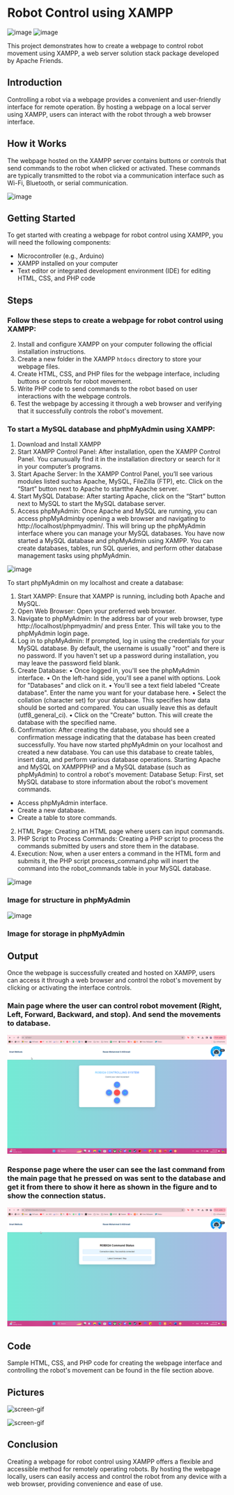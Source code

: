 # Robot Control using XAMPP

![image](https://github.com/ItsRawanMoha/Robot_Control_Panel/assets/156599594/6bb4902f-7165-46c0-9fb3-ff7006bc5bab) ![image](https://github.com/ItsRawanMoha/Robot_Control_Panel/assets/156599594/8bc1533f-9d4e-4f75-8860-a16bf34d30c0)



This project demonstrates how to create a webpage to control robot movement using XAMPP, a web server solution stack package developed by Apache Friends.

## Introduction

Controlling a robot via a webpage provides a convenient and user-friendly interface for remote operation. By hosting a webpage on a local server using XAMPP, users can interact with the robot through a web browser interface.

## How it Works

The webpage hosted on the XAMPP server contains buttons or controls that send commands to the robot when clicked or activated. These commands are typically transmitted to the robot via a communication interface such as Wi-Fi, Bluetooth, or serial communication.

![image](https://github.com/ItsRawanMoha/Robot_Control_Panel/assets/156599594/ef107d3a-01ed-4311-9f17-dd6ebf572dca)


## Getting Started

To get started with creating a webpage for robot control using XAMPP, you will need the following components:
- Microcontroller (e.g., Arduino) 
- XAMPP installed on your computer
- Text editor or integrated development environment (IDE) for editing HTML, CSS, and PHP code

## Steps

### Follow these steps to create a webpage for robot control using XAMPP:

2. Install and configure XAMPP on your computer following the official installation instructions.
3. Create a new folder in the XAMPP `htdocs` directory to store your webpage files.
4. Create HTML, CSS, and PHP files for the webpage interface, including buttons or controls for robot movement.
5. Write PHP code to send commands to the robot based on user interactions with the webpage controls.
6. Test the webpage by accessing it through a web browser and verifying that it successfully controls the robot's movement.

### To start a MySQL database and phpMyAdmin using XAMPP:
1. Download and Install XAMPP
2. Start XAMPP Control Panel:
   After installation, open the XAMPP Control Panel. You canusually find it in the installation directory or search for it in your computer’s programs.
4. Start Apache Server:
    In the XAMPP Control Panel, you’ll see various modules listed suchas Apache, MySQL, FileZilla (FTP), etc. Click on the “Start” button next to Apache to startthe Apache server.
6. Start MySQL Database:
    After starting Apache, click on the “Start” button next to MySQL to start the MySQL database server.
8. Access phpMyAdmin:
   Once Apache and MySQL are running, you can access phpMyAdminby opening a web browser and navigating to http://localhost/phpmyadmin/. This will bring up the phpMyAdmin interface where you can manage your MySQL databases. You have now started a MySQL database and phpMyAdmin using XAMPP. You can create databases, tables, run SQL queries, and perform other database management tasks using phpMyAdmin.

![image](https://github.com/ItsRawanMoha/Robot_Control_Panel/assets/156599594/59bc7255-a202-44e0-a1fe-5b2752d326a5)

To start phpMyAdmin on my localhost and create a database:
1. Start XAMPP: Ensure that XAMPP is running, including both Apache and MySQL.
2. Open Web Browser: Open your preferred web browser.
3. Navigate to phpMyAdmin: In the address bar of your web browser, type
http://localhost/phpmyadmin/ and press Enter. This will take you to the phpMyAdmin login
page.
4. Log in to phpMyAdmin: If prompted, log in using the credentials for your MySQL database.
By default, the username is usually "root" and there is no password. If you haven't set up a
password during installation, you may leave the password field blank.
5. Create Database:
• Once logged in, you'll see the phpMyAdmin interface.
• On the left-hand side, you'll see a panel with options. Look for "Databases" and click
on it.
• You'll see a text field labeled "Create database". Enter the name you want for your
database here.
• Select the collation (character set) for your database. This specifies how data should
be sorted and compared. You can usually leave this as default (utf8_general_ci).
• Click on the "Create" button. This will create the database with the specified name.
6. Confirmation: After creating the database, you should see a confirmation message indicating
that the database has been created successfully.
You have now started phpMyAdmin on your localhost and created a new database. You can use this
database to create tables, insert data, and perform various database operations.
Starting Apache and MySQL on XAMPPPHP and a MySQL database (such as phpMyAdmin) to control a robot's movement:
Database Setup: First, set MySQL database to store information about the robot's movement
commands.
- Access phpMyAdmin interface.
- Create a new database.
- Create a table to store commands.
2. HTML Page: Creating an HTML page where users can input commands.
3. PHP Script to Process Commands: Creating a PHP script to process the commands
submitted by users and store them in the database.
4. Execution: Now, when a user enters a command in the HTML form and submits it, the PHP
script process_command.php will insert the command into the robot_commands table in
your MySQL database.

![image](https://github.com/ItsRawanMoha/Robot_Control_Panel/assets/156599594/dd471380-7596-4e76-9849-6c7a5f619e55)

### Image for structure in phpMyAdmin

![image](https://github.com/ItsRawanMoha/Robot_Control_Panel/assets/156599594/dc573e50-175c-46a1-b0a7-4dcb80b33372)

### Image for storage in phpMyAdmin


## Output

Once the webpage is successfully created and hosted on XAMPP, users can access it through a web browser and control the robot's movement by clicking or activating the interface controls.


### Main page where the user can control robot movement (Right, Left, Forward, Backward, and stop). And send the movements to database.

![screen-gif](https://github.com/ItsRawanMoha/Robot_Control_Panel/blob/main/11.png)

### Response page where the user can see the last command from the main page that he pressed on was sent to the database and get it from there to show it here as shown in the figure and to show the connection status.

![screen-gif](https://github.com/ItsRawanMoha/Robot_Control_Panel/blob/main/22.png)


## Code

Sample HTML, CSS, and PHP code for creating the webpage interface and controlling the robot's movement can be found in the file section above.

## Pictures

![screen-gif](https://github.com/ItsRawanMoha/Robot_Control_Panel/blob/main/1.gif)

![screen-gif](https://github.com/ItsRawanMoha/Robot_Control_Panel/blob/main/2.gif)


## Conclusion

Creating a webpage for robot control using XAMPP offers a flexible and accessible method for remotely operating robots. By hosting the webpage locally, users can easily access and control the robot from any device with a web browser, providing convenience and ease of use.
